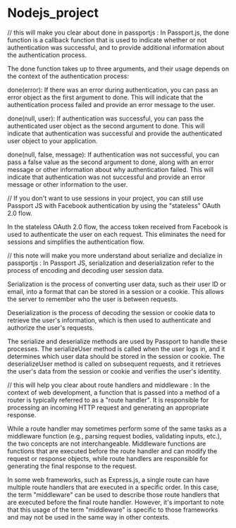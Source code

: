 # Nodejs_project

// this will make you clear about done in passportjs :
In Passport.js, the done function is a callback function that is used to indicate whether or not authentication was successful, and to provide additional information about the authentication process.

The done function takes up to three arguments, and their usage depends on the context of the authentication process:

done(error): If there was an error during authentication, you can pass an error object as the first argument to done. This will indicate that the authentication process failed and provide an error message to the user.

done(null, user): If authentication was successful, you can pass the authenticated user object as the second argument to done. This will indicate that authentication was successful and provide the authenticated user object to your application.

done(null, false, message): If authentication was not successful, you can pass a false value as the second argument to done, along with an error message or other information about why authentication failed. This will indicate that authentication was not successful and provide an error message or other information to the user.

// 
If you don't want to use sessions in your project, you can still use Passport JS with Facebook authentication by using the "stateless" OAuth 2.0 flow.

In the stateless OAuth 2.0 flow, the access token received from Facebook is used to authenticate the user on each request. This eliminates the need for sessions and simplifies the authentication flow.

// this note will make you more understand about serialize and decialize in passportjs : 
In Passport JS, serialization and deserialization refer to the process of encoding and decoding user session data.

Serialization is the process of converting user data, such as their user ID or email, into a format that can be stored in a session or a cookie. This allows the server to remember who the user is between requests.

Deserialization is the process of decoding the session or cookie data to retrieve the user's information, which is then used to authenticate and authorize the user's requests.

The serialize and deserialize methods are used by Passport to handle these processes. The serializeUser method is called when the user logs in, and it determines which user data should be stored in the session or cookie. The deserializeUser method is called on subsequent requests, and it retrieves the user's data from the session or cookie and verifies the user's identity.

// this will help you clear about route handlers and middleware :
In the context of web development, a function that is passed into a method of a router is typically referred to as a "route handler". It is responsible for processing an incoming HTTP request and generating an appropriate response.

While a route handler may sometimes perform some of the same tasks as a middleware function (e.g., parsing request bodies, validating inputs, etc.), the two concepts are not interchangeable. Middleware functions are functions that are executed before the route handler and can modify the request or response objects, while route handlers are responsible for generating the final response to the request.

In some web frameworks, such as Express.js, a single route can have multiple route handlers that are executed in a specific order. In this case, the term "middleware" can be used to describe those route handlers that are executed before the final route handler. However, it's important to note that this usage of the term "middleware" is specific to those frameworks and may not be used in the same way in other contexts.

